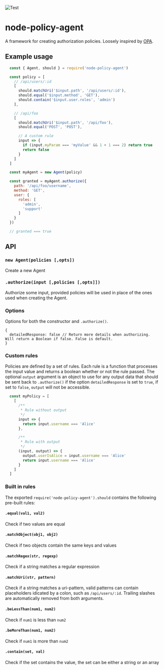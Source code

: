 ![Test](https://github.com/axelboberg/node-policy-agent/workflows/Test/badge.svg)

# node-policy-agent

A framework for creating authorization policies. Loosely inspired by [OPA](https://www.openpolicyagent.org).

## Example usage

```javascript
  const { Agent, should } = require('node-policy-agent')

  const policy = [
    // /api/users/:id
    [
      should.matchUri('$input.path', '/api/users/:id'),
      should.equal('$input.method', 'GET'),
      should.contain('$input.user.roles', 'admin')
    ],

    // /api/foo
    [
      should.matchUri('$input.path', '/api/foo'),
      should.equal('POST', 'POST'),

      // A custom rule
      input => { 
        if (input.myParam === 'myValue' && 1 + 1 === 2) return true
        return false
      }
    ]
  ]

  const myAgent = new Agent(policy)

  const granted = myAgent.authorize({
    path: '/api/foo/username',
    method: 'GET',
    user: {
      roles: [
        'admin',
        'support'
      ]
    }
  })

  // granted === true
```

## API  

### `new Agent(policies [,opts])`  
Create a new Agent

### `.authorize(input [,policies [,opts]])`  
Authorize some input, provided policies will be used in place of the ones used when creating the Agent.

### Options  
Options for both the constructor and `.authorize()`.

```
{
  detailedResponse: false // Return more details when authorizing. Will return a Boolean if false. False is default.
}
```

### Custom rules  
Policies are defined by a set of rules. Each rule is a function that processes the input value and returns a boolean whether or not the rule passed. The optional `output` argument is an object to use for any output data that should be sent back to `.authorize()` if the option `detailedResponse` is set to `true`, if set to `false`, `output` will not be accessible.

```javascript
  const myPolicy = [
    [
      /**
       * Rule without output
       */
      input => {
        return input.username === 'Alice'
      },

      /**
       * Rule with output
       */
      (input, output) => {
        output.userIsAlice = input.username === 'Alice'
        return input.username === 'Alice'
      }
    ]
  ]
```

### Built in rules  
The exported `require('node-policy-agent').should` contains the following pre-built rules:

#### `.equal(val1, val2)`  
Check if two values are equal

#### `.matchObject(obj1, obj2)`  
Check if two objects contain the same keys and values

#### `.matchRegex(str, regexp)`  
Check if a string matches a regular expression

#### `.matchUri(str, pattern)`  
Check if a string matches a uri-pattern,
valid patterns can contain placeholders idicated by a colon, such as `/api/users/:id`. Trailing slashes are automatically removed from both arguments.

#### `.beLessThan(num1, num2)`  
Check if `num1` is less than `num2`

#### `.beMoreThan(num1, num2)`  
Check if `num1` is more than `num2`

#### `.contain(set, val)`  
Check if the set contains the value, the set can be either a string or an array
